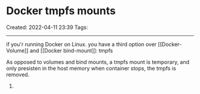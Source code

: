 # Docker tmpfs mounts
Created: 2022-04-11 23:39
Tags: 
____

if you'r running Docker on Linux. you have a third option over [[Docker-Volume]] and [[Docker bind-mount]]: tmpfs

As opposed to volumes and bind mounts, a tmpfs mount is temporary, and only presisten in the host memory
when container stops, the tmpfs is removed.




1.

